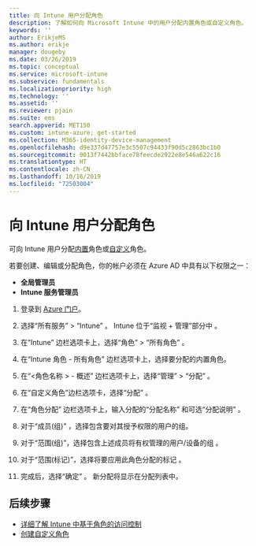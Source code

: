```yaml
---
title: 向 Intune 用户分配角色
description: 了解如何向 Microsoft Intune 中的用户分配内置角色或自定义角色。
keywords: ''
author: ErikjeMS
ms.author: erikje
manager: dougeby
ms.date: 03/26/2019
ms.topic: conceptual
ms.service: microsoft-intune
ms.subservice: fundamentals
ms.localizationpriority: high
ms.technology: ''
ms.assetid: ''
ms.reviewer: pjain
ms.suite: ems
search.appverid: MET150
ms.custom: intune-azure; get-started
ms.collection: M365-identity-device-management
ms.openlocfilehash: d9e337d47757e3c5507c94433f90d5c2863bc1b0
ms.sourcegitcommit: 9013f7442bbface78feecde2922e8e546a622c16
ms.translationtype: HT
ms.contentlocale: zh-CN
ms.lasthandoff: 10/16/2019
ms.locfileid: "72503004"
---
```

# <a name="assign-a-role-to-an-intune-user"></a>向 Intune 用户分配角色

可向 Intune 用户分配[内置](role-based-access-control.md#built-in-roles)角色或[自定义](create-custom-role.md)角色。

若要创建、编辑或分配角色，你的帐户必须在 Azure AD 中具有以下权限之一：
- **全局管理员**
- **Intune 服务管理员**

1. 登录到 [Azure 门户](https://portal.azure.com)。

2. 选择“所有服务” > “Intune”   。 Intune 位于“监视 + 管理”部分中  。

3. 在“Intune”  边栏选项卡上，选择“角色”   > “所有角色”  。

4. 在“Intune 角色 - 所有角色”  边栏选项卡上，选择要分配的内置角色。

5. 在“<角色名称  > - 概述”  边栏选项卡上，选择“管理”   > “分配”  。

6. 在“自定义角色”边栏选项卡，选择“分配”  。

7. 在“角色分配”  边栏选项卡上，输入分配的“分配名称”  和可选“分配说明”  。

8. 对于“成员(组)”  ，选择包含要对其授予权限的用户的组。

9. 对于“范围(组)”，选择包含上述成员将有权管理的用户/设备的组  。

10. 对于“范围(标记)”，选择将要应用此角色分配的标记  。

11. 完成后，选择“确定”  。 新分配将显示在分配列表中。


## <a name="next-steps"></a>后续步骤
- [详细了解 Intune 中基于角色的访问控制](role-based-access-control.md)
- [创建自定义角色](create-custom-role.md)
